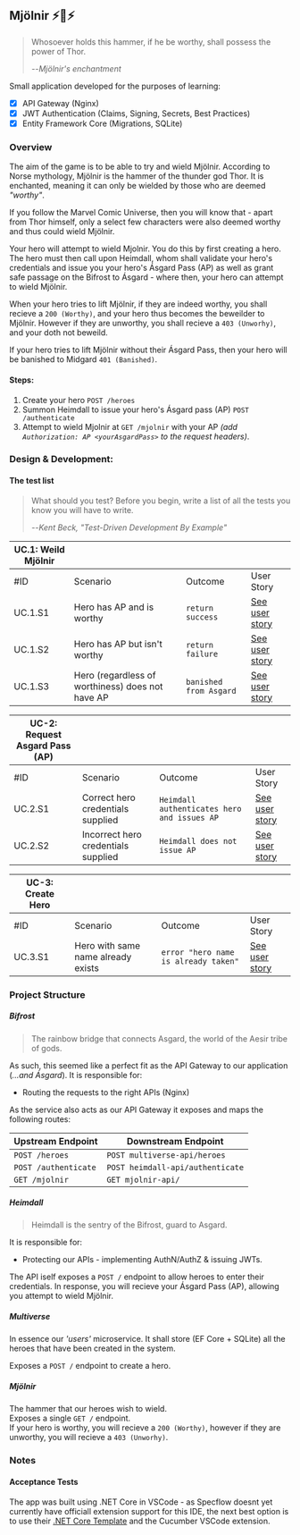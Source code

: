 ## Mjölnir :zap::hammer::zap:

> Whosoever holds this hammer, if he be worthy, shall possess the power of Thor.  
> 
> --<cite>Mjölnir's enchantment</cite>  

Small application developed for the purposes of learning:

- [x] API Gateway (Nginx)
- [x] JWT Authentication (Claims, Signing, Secrets, Best Practices)
- [x] Entity Framework Core (Migrations, SQLite)

### Overview

The aim of the game is to be able to try and wield Mjölnir. According to Norse mythology, Mjölnir is the hammer of the thunder god Thor. It is enchanted, meaning it can only be wielded by those who are deemed _"worthy"_.  

If you follow the Marvel Comic Universe, then you will know that - apart from Thor himself, only a select few characters were also deemed worthy and thus could wield Mjölnir. 

Your hero will attempt to wield Mjolnir. You do this by first creating a hero. The hero must then call upon Heimdall, whom shall validate your hero's credentials and issue you your hero's Ásgard Pass (AP) as well as grant safe passage on the Bifrost to Ásgard - where then, your hero can attempt to wield Mjölnir.

When your hero tries to lift Mjölnir, if they are indeed worthy, you shall recieve a `200 (Worthy)`, and your hero thus becomes the beweilder to Mjölnir. However if they are unworthy, you shall recieve a `403 (Unworhy)`, and your doth not beweild.

If your hero tries to lift Mjölnir without their Ásgard Pass, then your hero will be banished to Midgard `401 (Banished)`. 

#### Steps:

1. Create your hero `POST /heroes`  
2. Summon Heimdall to issue your hero's Ásgard pass (AP) `POST /authenticate`  
3. Attempt to wield Mjolnir at `GET /mjolnir` with your AP _(add `Authorization: AP <yourAsgardPass>` to the request headers)_.

### Design & Development:

#### The test list

> What should you test? Before you begin, write a list of all the tests you know you will have to write.
>
> --<cite>Kent Beck, "Test-Driven Development By Example"</cite>


| UC.1: Weild Mjölnir |                                                  |                        |                                     |
| ------------------- | ------------------------------------------------ | ---------------------- | ----------------------------------- |
| #ID                 | Scenario                                         | Outcome                | User Story                          |
| UC.1.S1             | Hero has AP and is worthy                        | `return success`       | [See user story](./docs/uc-1-s1.md) |
| UC.1.S2             | Hero has AP but isn't worthy                     | `return failure`       | [See user story](./docs/uc-1-s2.md) |
| UC.1.S3             | Hero (regardless of worthiness) does not have AP | `banished from Asgard` | [See user story](./docs/uc-1-s3.md) |


| UC-2: Request Asgard Pass (AP) |                                     |                                             |                                     |
| ------------------------------ | ----------------------------------- | ------------------------------------------- | ----------------------------------- |
| #ID                            | Scenario                            | Outcome                                     | User Story                          |
| UC.2.S1                        | Correct hero credentials supplied   | `Heimdall authenticates hero and issues AP` | [See user story](./docs/uc-2-s1.md) |
| UC.2.S2                        | Incorrect hero credentials supplied | `Heimdall does not issue AP`                | [See user story](./docs/uc-2-s2.md) |

| UC-3: Create Hero |                                    |                                      |                                     |
| ----------------- | ---------------------------------- | ------------------------------------ | ----------------------------------- |
| #ID               | Scenario                           | Outcome                              | User Story                          |
| UC.3.S1           | Hero with same name already exists | `error "hero name is already taken"` | [See user story](./docs/uc-3-s1.md) |

### Project Structure

##### Bifrost

> The rainbow bridge that connects Asgard, the world of the Aesir tribe of gods.

As such, this seemed like a perfect fit as the API Gateway to our application (_...and Ásgard_). It is responsible for: 
* Routing the requests to the right APIs (Nginx)

As the service also acts as our API Gateway it exposes and maps the following routes:

| Upstream Endpoint    | Downstream Endpoint              |
| -------------------- | -------------------------------- |
| `POST /heroes`       | `POST multiverse-api/heroes`     |
| `POST /authenticate` | `POST heimdall-api/authenticate` |
| `GET /mjolnir`       | `GET mjolnir-api/`               |

##### Heimdall 

> Heimdall is the sentry of the Bifrost, guard to Asgard.

It is responsible for: 
* Protecting our APIs - implementing AuthN/AuthZ & issuing JWTs. 

The API iself exposes a `POST /` endpoint to allow heroes to enter their credentials. In response, you will recieve your Ásgard Pass (AP), allowing you attempt to wield Mjölnir.

##### Multiverse
In essence our _'users'_ microservice. It shall store (EF Core + SQLite) all the heroes that have been created in the system. 

Exposes a `POST /` endpoint to create a hero.

##### Mjölnir
The hammer that our heroes wish to wield.   
Exposes a single `GET /` endpoint.   
If your hero is worthy, you will recieve a `200 (Worthy)`, however if they are unworthy, you will recieve a `403 (Unworhy)`.

### Notes
#### Acceptance Tests

The app was built using .NET Core in VSCode - as Specflow doesnt yet currently have officiall extension support for this IDE, the next best option is to use their [.NET Core Template](https://www.nuget.org/packages/SpecFlow.Templates.DotNet) and the Cucumber VSCode extension.